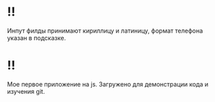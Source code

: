 # !!
Инпут филды принимают кириллицу и латиницу, формат телефона указан в подсказке.
# !!
Мое первое приложение на js. Загружено для демонстрации кода и изучения git.
